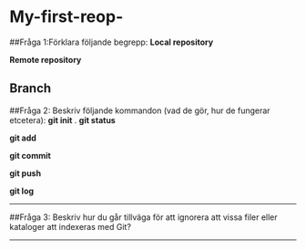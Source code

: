 # My-first-reop-
##Fråga 1:Förklara följande begrepp:
 **Local repository**

 **Remote repository**

 **Branch**
 ---
 ##Fråga 2: Beskriv följande kommandon (vad de gör, hur de fungerar etcetera):
**git init**
.
**git status**

**git add**

**git commit**

**git push**

**git log**

 ---
 ##Fråga 3: Beskriv hur du går tillväga för att ignorera att vissa filer eller kataloger att indexeras med Git?

 ---
   
